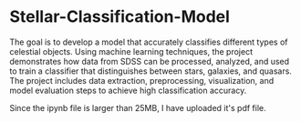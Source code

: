 # Stellar-Classification-Model

The goal is to develop a model that accurately classifies different types of celestial objects. Using machine learning techniques, the project demonstrates how data from SDSS can be processed, analyzed, and used to train a classifier that distinguishes between stars, galaxies, and quasars. The project includes data extraction, preprocessing, visualization, and model evaluation steps to achieve high classification accuracy.

Since the ipynb file is larger than 25MB, I have uploaded it's pdf file.
